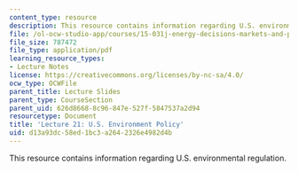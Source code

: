 ```yaml
---
content_type: resource
description: This resource contains information regarding U.S. environmental regulation.
file: /ol-ocw-studio-app/courses/15-031j-energy-decisions-markets-and-policies-spring-2012/d13a93dc58ed1bc3a2642326e4982d4b_MIT15_031JS12_lec21.pdf
file_size: 787472
file_type: application/pdf
learning_resource_types:
- Lecture Notes
license: https://creativecommons.org/licenses/by-nc-sa/4.0/
ocw_type: OCWFile
parent_title: Lecture Slides
parent_type: CourseSection
parent_uid: 626d8668-8c96-847e-527f-5847537a2d94
resourcetype: Document
title: 'Lecture 21: U.S. Environment Policy'
uid: d13a93dc-58ed-1bc3-a264-2326e4982d4b
---
```

This resource contains information regarding U.S. environmental regulation.